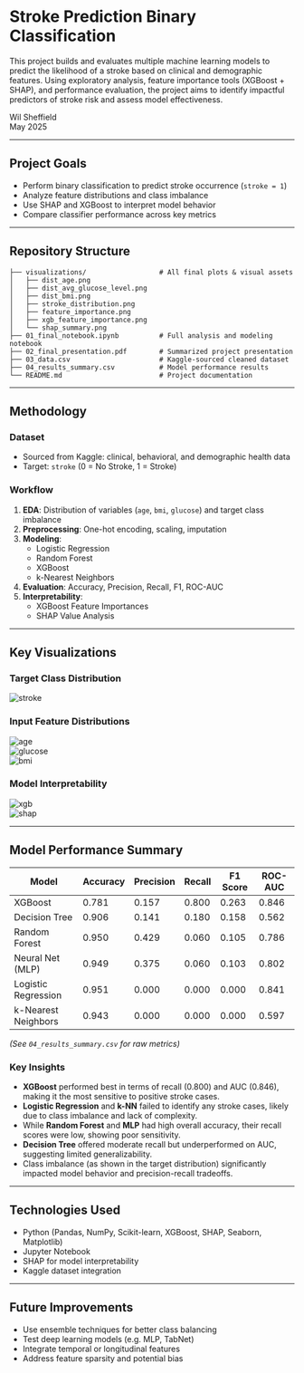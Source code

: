 # Stroke Prediction Binary Classification

This project builds and evaluates multiple machine learning models to predict the likelihood of a stroke based on clinical and demographic features. Using exploratory analysis, feature importance tools (XGBoost + SHAP), and performance evaluation, the project aims to identify impactful predictors of stroke risk and assess model effectiveness.

Wil Sheffield  
May 2025

---

## Project Goals

- Perform binary classification to predict stroke occurrence (`stroke = 1`)  
- Analyze feature distributions and class imbalance  
- Use SHAP and XGBoost to interpret model behavior  
- Compare classifier performance across key metrics

---

## Repository Structure

```
├── visualizations/                  # All final plots & visual assets
│   ├── dist_age.png
│   ├── dist_avg_glucose_level.png
│   ├── dist_bmi.png
│   ├── stroke_distribution.png
│   ├── feature_importance.png
│   ├── xgb_feature_importance.png
│   └── shap_summary.png
├── 01_final_notebook.ipynb          # Full analysis and modeling notebook
├── 02_final_presentation.pdf        # Summarized project presentation
├── 03_data.csv                      # Kaggle-sourced cleaned dataset
├── 04_results_summary.csv           # Model performance results
└── README.md                        # Project documentation
```

---

## Methodology

### Dataset
- Sourced from Kaggle: clinical, behavioral, and demographic health data  
- Target: `stroke` (0 = No Stroke, 1 = Stroke)

### Workflow
1. **EDA**: Distribution of variables (`age`, `bmi`, `glucose`) and target class imbalance  
2. **Preprocessing**: One-hot encoding, scaling, imputation  
3. **Modeling**:
   - Logistic Regression  
   - Random Forest  
   - XGBoost  
   - k-Nearest Neighbors  
4. **Evaluation**: Accuracy, Precision, Recall, F1, ROC-AUC  
5. **Interpretability**:
   - XGBoost Feature Importances  
   - SHAP Value Analysis

---

## Key Visualizations

### Target Class Distribution  
![stroke](visualizations/stroke_distribution.png)

### Input Feature Distributions  
![age](visualizations/dist_age.png)  
![glucose](visualizations/dist_avg_glucose_level.png)  
![bmi](visualizations/dist_bmi.png)

### Model Interpretability  
![xgb](visualizations/xgb_feature_importance.png)  
![shap](visualizations/shap_summary.png)

---

## Model Performance Summary

| Model               | Accuracy | Precision | Recall | F1 Score | ROC-AUC |
|--------------------|----------|-----------|--------|----------|---------|
| XGBoost            | 0.781    | 0.157     | 0.800  | 0.263    | 0.846   |
| Decision Tree      | 0.906    | 0.141     | 0.180  | 0.158    | 0.562   |
| Random Forest      | 0.950    | 0.429     | 0.060  | 0.105    | 0.786   |
| Neural Net (MLP)   | 0.949    | 0.375     | 0.060  | 0.103    | 0.802   |
| Logistic Regression| 0.951    | 0.000     | 0.000  | 0.000    | 0.841   |
| k-Nearest Neighbors| 0.943    | 0.000     | 0.000  | 0.000    | 0.597   |

*(See `04_results_summary.csv` for raw metrics)*

### Key Insights

- **XGBoost** performed best in terms of recall (0.800) and AUC (0.846), making it the most sensitive to positive stroke cases.
- **Logistic Regression** and **k-NN** failed to identify any stroke cases, likely due to class imbalance and lack of complexity.
- While **Random Forest** and **MLP** had high overall accuracy, their recall scores were low, showing poor sensitivity.
- **Decision Tree** offered moderate recall but underperformed on AUC, suggesting limited generalizability.
- Class imbalance (as shown in the target distribution) significantly impacted model behavior and precision-recall tradeoffs.

---

## Technologies Used

- Python (Pandas, NumPy, Scikit-learn, XGBoost, SHAP, Seaborn, Matplotlib)
- Jupyter Notebook
- SHAP for model interpretability
- Kaggle dataset integration

---

## Future Improvements

- Use ensemble techniques for better class balancing  
- Test deep learning models (e.g. MLP, TabNet)  
- Integrate temporal or longitudinal features  
- Address feature sparsity and potential bias
